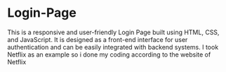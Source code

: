# Login-Page
This is a responsive and user-friendly Login Page built using HTML, CSS, and JavaScript. It is designed as a front-end interface for user authentication and can be easily integrated with backend systems.
I took Netflix as an example so i done my coding according to the website of Netflix
